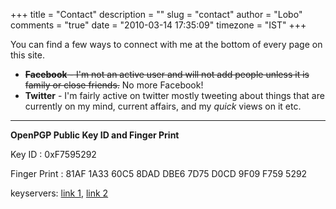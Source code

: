 +++
title = "Contact"
description = ""
slug = "contact"
author = "Lobo"
comments = "true"
date = "2010-03-14 17:35:09"
timezone = "IST"
+++

You can find a few ways to connect with me at the bottom of every page on this site.

- ~~**Facebook** - I'm not an active user and will not add people unless it is family or close friends.~~ No more Facebook!
- **Twitter** - I'm fairly active on twitter mostly tweeting about things that are currently on my mind, current affairs, and my _quick_ views on it etc.

---

**OpenPGP Public Key ID and Finger Print**

Key ID : 0xF7595292

Finger Print : 81AF 1A33 60C5 8DAD DBE6 7D75 D0CD 9F09 F759 5292

keyservers: [link 1](http://pool.sks-keyservers.net:11371/pks/lookup?op=vindex&search=0xF7595292&fingerprint=on), [link 2](https://pgp.mit.edu/pks/lookup?search=0xF7595292&op=index&fingerprint=on)
